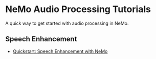 # NeMo Audio Processing Tutorials

A quick way to get started with audio processing in NeMo.

## Speech Enhancement

* [Quickstart: Speech Enhancement with NeMo](speech_enhancement/Speech_Enhancement_with_NeMo.ipynb)
